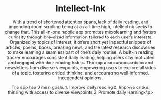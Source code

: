  <h1 align="center">Intellect-Ink</h1>

<p align="center"> With a trend of shortened attention spans, lack of daily reading, and impending doom scrolling being at an all-time high, IntellectInk seeks to change that. This all-in-one mobile app promotes microlearning and fosters curiosity through bite-sized information tailored to each user’s interests. Organized by topics of interest, it offers short yet impactful snippets of articles, poems, books, breaking news, and the latest research discoveries to make learning a seamless part of one’s daily routine. A built-in reading tracker encourages consistent daily reading, helping users stay motivated and engaged with their reading habits. The app also curates articles and newsletters from diverse viewpoints, empowering users to explore all sides of a topic, fostering critical thinking, and encouraging well-informed, independent opinions.</p>

<p align="center">
The app has 3 main goals: 
1. Improve daily reading
2. Improve critical thinking with access to diverse viewpoints
3. Promote daily learning<\p>

